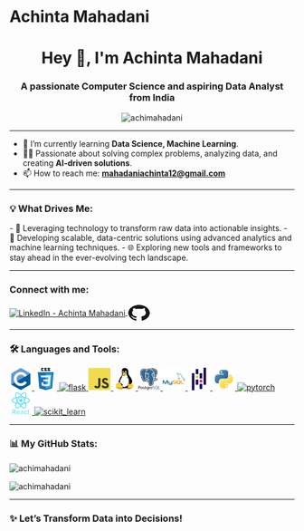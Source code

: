 # Achinta Mahadani

<h1 align="center">Hey 👋, I'm Achinta Mahadani</h1>
<h3 align="center">A passionate Computer Science and aspiring Data Analyst from India</h3>

<p align="center">
  <img src="https://komarev.com/ghpvc/?username=achimahadani&label=Profile%20views&color=0e75b6&style=flat" alt="achimahadani" />
</p>

---

- 🌱 I’m currently learning **Data Science, Machine Learning**.
- 👨‍💻 Passionate about solving complex problems, analyzing data, and creating **AI-driven solutions**.
- 📫 How to reach me: **mahadaniachinta12@gmail.com**

---

<h3 align="left">💡 What Drives Me:</h3>
- 🚀 Leveraging technology to transform raw data into actionable insights.
- 🎯 Developing scalable, data-centric solutions using advanced analytics and machine learning techniques.
- 🌐 Exploring new tools and frameworks to stay ahead in the ever-evolving tech landscape.

---

<h3 align="left">Connect with me:</h3>
<p align="left">
  <a href="https://www.linkedin.com/in/achinta-mahadani-5324b8295/" target="blank">
    <img align="center" src="https://raw.githubusercontent.com/rahuldkjain/github-profile-readme-generator/master/src/images/icons/Social/linked-in-alt.svg" alt="LinkedIn - Achinta Mahadani" height="30" width="40" />
  </a>
  <a href="https://github.com/achimahadani" target="blank">
    <img align="center" src="https://raw.githubusercontent.com/devicons/devicon/master/icons/github/github-original.svg" alt="achimahadani" height="30" width="40" />
  </a>
</p>

---

<h3 align="left">🛠️ Languages and Tools:</h3>
<p align="left">
  <a href="https://www.cprogramming.com/" target="_blank" rel="noreferrer">
    <img src="https://raw.githubusercontent.com/devicons/devicon/master/icons/c/c-original.svg" alt="c" width="40" height="40"/>
  </a>
  <a href="https://www.w3schools.com/css/" target="_blank" rel="noreferrer">
    <img src="https://raw.githubusercontent.com/devicons/devicon/master/icons/css3/css3-original-wordmark.svg" alt="css3" width="40" height="40"/>
  </a>
  <a href="https://flask.palletsprojects.com/" target="_blank" rel="noreferrer">
    <img src="https://www.vectorlogo.zone/logos/pocoo_flask/pocoo_flask-icon.svg" alt="flask" width="40" height="40"/>
  </a>
  <a href="https://developer.mozilla.org/en-US/docs/Web/JavaScript" target="_blank" rel="noreferrer">
    <img src="https://raw.githubusercontent.com/devicons/devicon/master/icons/javascript/javascript-original.svg" alt="javascript" width="40" height="40"/>
  </a>
  <a href="https://www.linux.org/" target="_blank" rel="noreferrer">
    <img src="https://raw.githubusercontent.com/devicons/devicon/master/icons/linux/linux-original.svg" alt="linux" width="40" height="40"/>
  </a>
  <a href="https://www.postgresql.org/" target="_blank" rel="noreferrer">
    <img src="https://raw.githubusercontent.com/devicons/devicon/master/icons/postgresql/postgresql-original-wordmark.svg" alt="postgresql" width="40" height="40"/>
  </a>
  <a href="https://www.mysql.com/" target="_blank" rel="noreferrer">
    <img src="https://raw.githubusercontent.com/devicons/devicon/master/icons/mysql/mysql-original-wordmark.svg" alt="mysql" width="40" height="40"/>
  </a>
  <a href="https://pandas.pydata.org/" target="_blank" rel="noreferrer">
    <img src="https://raw.githubusercontent.com/devicons/devicon/2ae2a900d2f041da66e950e4d48052658d850630/icons/pandas/pandas-original.svg" alt="pandas" width="40" height="40"/>
  </a>
  <a href="https://www.python.org" target="_blank" rel="noreferrer">
    <img src="https://raw.githubusercontent.com/devicons/devicon/master/icons/python/python-original.svg" alt="python" width="40" height="40"/>
  </a>
  <a href="https://pytorch.org/" target="_blank" rel="noreferrer">
    <img src="https://www.vectorlogo.zone/logos/pytorch/pytorch-icon.svg" alt="pytorch" width="40" height="40"/>
  </a>
  <a href="https://reactjs.org/" target="_blank" rel="noreferrer">
    <img src="https://raw.githubusercontent.com/devicons/devicon/master/icons/react/react-original-wordmark.svg" alt="react" width="40" height="40"/>
  </a>
  <a href="https://scikit-learn.org/" target="_blank" rel="noreferrer">
    <img src="https://upload.wikimedia.org/wikipedia/commons/0/05/Scikit_learn_logo_small.svg" alt="scikit_learn" width="40" height="40"/>
  </a>
</p>

---

<h3 align="left">📊 My GitHub Stats:</h3>
<p><img align="center" src="https://github-readme-stats.vercel.app/api/top-langs?username=achimahadani&show_icons=true&locale=en&layout=compact" alt="achimahadani" /></p>

<p><img align="center" src="https://github-readme-streak-stats.herokuapp.com/?user=achimahadani&" alt="achimahadani" /></p>

---

### ✨ Let’s Transform Data into Decisions!
